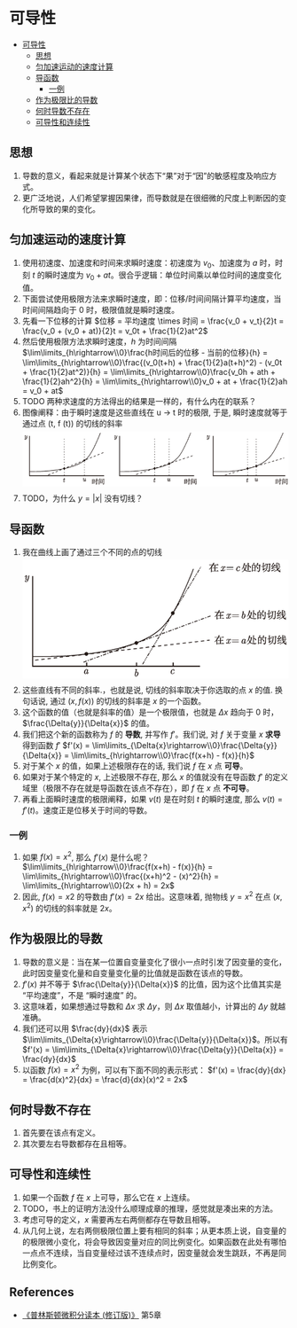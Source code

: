 # 可导性

<!-- TOC -->

- [可导性](#可导性)
    - [思想](#思想)
    - [匀加速运动的速度计算](#匀加速运动的速度计算)
    - [导函数](#导函数)
        - [一例](#一例)
    - [作为极限比的导数](#作为极限比的导数)
    - [何时导数不存在](#何时导数不存在)
    - [可导性和连续性](#可导性和连续性)

<!-- /TOC -->


## 思想
1. 导数的意义，看起来就是计算某个状态下“果”对于“因”的敏感程度及响应方式。
2. 更广泛地说，人们希望掌握因果律，而导数就是在很细微的尺度上判断因的变化所导致的果的变化。


## 匀加速运动的速度计算
1. 使用初速度、加速度和时间来求瞬时速度：初速度为 $v_0$、加速度为 $a$ 时，时刻 $t$ 的瞬时速度为 $v_0 + at$。很合乎逻辑：单位时间乘以单位时间的速度变化值。
2. 下面尝试使用极限方法来求瞬时速度，即：位移/时间间隔计算平均速度，当时间间隔趋向于 0 时，极限值就是瞬时速度。
3. 先看一下位移的计算
    $位移 = 平均速度 \times 时间 = \frac{v_0 + v_t}{2}t = \frac{v_0 + (v_0 + at)}{2}t = v_0t + \frac{1}{2}at^2$
4. 然后使用极限方法求瞬时速度，$h$ 为时间间隔
    $\lim\limits_{h\rightarrow\\0}\frac{h时间后的位移 - 当前的位移}{h} = \lim\limits_{h\rightarrow\\0}\frac{(v_0(t+h) + \frac{1}{2}a(t+h)^2) - (v_0t + \frac{1}{2}at^2)}{h} = \lim\limits_{h\rightarrow\\0}\frac{v_0h + ath + \frac{1}{2}ah^2}{h} = \lim\limits_{h\rightarrow\\0}v_0 + at + \frac{1}{2}ah = v_0 + at$
4. TODO 两种求速度的方法得出的结果是一样的，有什么内在的联系？
5. 图像阐释：由于瞬时速度是这些直线在 u → t 时的极限, 于是, 瞬时速度就等于通过点 (t, f (t)) 的切线的斜率
    <img src="../images/007.png" width="600" style="display: block; margin: 5px 0 10px;" />
6. TODO，为什么 $y = |x|$ 没有切线？


## 导函数
1. 我在曲线上画了通过三个不同的点的切线
    <img src="../images/008.png" width="600" style="display: block; margin: 5px 0 10px;" />
2. 这些直线有不同的斜率.，也就是说, 切线的斜率取决于你选取的点 $x$ 的值. 换句话说, 通过 $(x, f (x))$ 的切线的斜率是 $x$ 的一个函数。
3. 这个函数的值（也就是斜率的值）是一个极限值，也就是 $\Delta{x}$ 趋向于 0 时，$\frac{\Delta{y}}{\Delta{x}}$ 的值。
4. 我们把这个新的函数称为 $f$ 的 **导数**, 并写作 $f'$。我们说, 对 $f$ 关于变量 $x$ **求导** 得到函数 $f'$
    $f'(x) = \lim\limits_{\Delta{x}\rightarrow\\0}\frac{\Delta{y}}{\Delta{x}} = \lim\limits_{h\rightarrow\\0}\frac{f(x+h) - f(x)}{h}$
5. 对于某个 $x$ 的值，如果上述极限存在的话, 我们说 $f$ 在 $x$ 点 **可导**。
6. 如果对于某个特定的 $x$, 上述极限不存在, 那么 $x$ 的值就没有在导函数 $f'$ 的定义域里（极限不存在就是导函数在该点不存在），即 $f$ 在 $x$ 点 **不可导**。
7. 再看上面瞬时速度的极限阐释，如果 $v(t)$ 是在时刻 $t$ 的瞬时速度, 那么 $v(t) = f'(t)$。速度正是位移关于时间的导数。

### 一例
1. 如果 $f(x) = x^2$, 那么 $f'(x)$ 是什么呢？
    $\lim\limits_{h\rightarrow\\0}\frac{f(x+h) - f(x)}{h} = \lim\limits_{h\rightarrow\\0}\frac{(x+h)^2 - (x)^2}{h} = \lim\limits_{h\rightarrow\\0}(2x + h) = 2x$
2. 因此, $f(x) = x2$ 的导数由 $f'(x) = 2x$ 给出。这意味着, 抛物线 $y = x^2$ 在点 $(x, x^2)$ 的切线的斜率就是 $2x$。


## 作为极限比的导数
1. 导数的意义是：当在某一位置自变量变化了很小一点时引发了因变量的变化，此时因变量变化量和自变量变化量的比值就是函数在该点的导数。
2. $f'(x)$ 并不等于 $\frac{\Delta{y}}{\Delta{x}}$ 的比值，因为这个比值其实是 “平均速度”，不是 “瞬时速度” 的。
3. 这意味着，如果想通过导数和 $\Delta{x}$ 求 $\Delta{y}$，则 $\Delta{x}$ 取值越小，计算出的 $\Delta{y}$ 就越准确。
4. 我们还可以用 $\frac{dy}{dx}$ 表示 $\lim\limits_{\Delta{x}\rightarrow\\0}\frac{\Delta{y}}{\Delta{x}}$。所以有 
    $f'(x) = \lim\limits_{\Delta{x}\rightarrow\\0}\frac{\Delta{y}}{\Delta{x}} = \frac{dy}{dx}$
5. 以函数 $f(x) = x^2$ 为例，可以有下面不同的表示形式：
    $f'(x) = \frac{dy}{dx} = \frac{d(x)^2}{dx} = \frac{d}{dx}(x)^2 = 2x$


## 何时导数不存在
1. 首先要在该点有定义。
2. 其次要左右导数都存在且相等。


## 可导性和连续性
1. 如果一个函数 $f$ 在 $x$ 上可导，那么它在 $x$ 上连续。
2. TODO，书上的证明方法没什么顺理成章的推理，感觉就是凑出来的方法。
3. 考虑可导的定义，$x$ 需要再左右两侧都存在导数且相等。
4. 从几何上说，左右两侧极限位置上要有相同的斜率；从更本质上说，自变量的的极限微小变化，将会导致因变量对应的同比例变化。如果函数在此处有哪怕一点点不连续，当自变量经过该不连续点时，因变量就会发生跳跃，不再是同比例变化。


## References
* [《普林斯顿微积分读本 (修订版)》](https://book.douban.com/subject/26899701/) 第5章